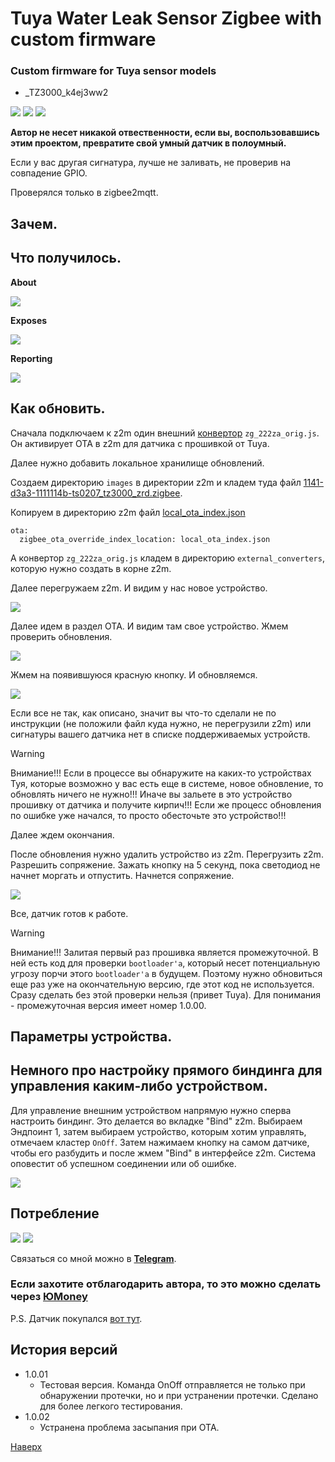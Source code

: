 # <a id="Top">Tuya Water Leak Sensor Zigbee with custom firmware</a>

### Custom firmware for Tuya sensor models

- _TZ3000_k4ej3ww2

<img src="https://raw.githubusercontent.com/slacky1965/ts0207_tz3000_zed/refs/heads/main/doc/images/ts0207_tz3000.jpg"/>

<img src="https://raw.githubusercontent.com/slacky1965/ts0207_tz3000_zed/refs/heads/main/doc/images/board.jpg"/>

<img src="https://raw.githubusercontent.com/slacky1965/ts0207_tz3000_zed/refs/heads/main/doc/images/board1.jpg"/>

**Автор не несет никакой отвественности, если вы, воспользовавшись этим проектом, превратите свой умный датчик в полоумный.**

Если у вас другая сигнатура, лучше не заливать, не проверив на совпадение GPIO.

Проверялся только в zigbee2mqtt.

## Зачем. 


## Что получилось. 

**About**

<img src="https://raw.githubusercontent.com/slacky1965/ts0207_tz3000_zed/refs/heads/main/doc/images/about.jpg"/>

**Exposes**

<img src="https://raw.githubusercontent.com/slacky1965/ts0207_tz3000_zed/refs/heads/main/doc/images/exposes.jpg"/>

**Reporting**

<img src="https://raw.githubusercontent.com/slacky1965/ts0207_tz3000_zed/refs/heads/main/doc/images/reporting.jpg"/>

## Как обновить.

Сначала подключаем к z2m один внешний [конвертор](https://github.com/slacky1965/ts0207_tz3000_zed/tree/main/zigbee2mqtt) `zg_222za_orig.js`. Он активирует OTA в z2m для датчика с прошивкой от Tuya.

Далее нужно добавить локальное хранилище обновлений. 

Создаем директорию `images` в директории z2m и кладем туда файл [1141-d3a3-1111114b-ts0207_tz3000_zrd.zigbee](https://github.com/slacky1965/ts0207_tz3000_zed/raw/refs/heads/main/bin/1141-d3a3-1111114b-ts0207_tz3000_zrd.zigbee).

Копируем в директорию z2m файл [local_ota_index.json](https://github.com/slacky1965/ts0207_tz3000_zed/blob/main/zigbee2mqtt/local_ota_index.json)

```
ota:
  zigbee_ota_override_index_location: local_ota_index.json
```

А конвертор `zg_222za_orig.js` кладем в директорию `external_converters`, которую нужно создать в корне z2m.

Далее перегружаем z2m. И видим у нас новое устройство.

<img src="https://raw.githubusercontent.com/slacky1965/ts0207_tz3000_zed/refs/heads/main/doc/images/tuya_ready.jpg"/>

Далее идем в раздел OTA. И видим там свое устройство. Жмем проверить обновления.

<img src="https://raw.githubusercontent.com/slacky1965/ts0207_tz3000_zed/refs/heads/main/doc/images/update.jpg"/>
	
Жмем на появившуюся красную кнопку. И обновляемся.

<img src="https://raw.githubusercontent.com/slacky1965/ts0207_tz3000_zed/refs/heads/main/doc/images/update2.jpg"/>
	
Если все не так, как описано, значит вы что-то сделали не по инструкции (не положили файл куда нужно, не перегрузили z2m) или сигнатуры вашего датчика нет в списке поддерживаемых устройств.

> [!WARNING]
> Внимание!!! Если в процессе вы обнаружите на каких-то устройствах Туя, которые возможно у вас есть еще в системе, новое обновление, то обновлять ничего не нужно!!! Иначе вы зальете в это устройство прошивку от датчика и получите кирпич!!! Если же процесс обновления по ошибке уже начался, то просто обесточьте это устройство!!!

Далее ждем окончания.

После обновления нужно удалить устройство из z2m. Перегрузить z2m. Разрешить сопряжение. Зажать кнопку на 5 секунд, пока светодиод не начнет моргать и отпустить. Начнется сопряжение.

<img src="https://raw.githubusercontent.com/slacky1965/ts0207_tz3000_zed/refs/heads/main/doc/images/joined.jpg"/>

Все, датчик готов к работе.

> [!WARNING]
> Внимание!!! Залитая первый раз прошивка является промежуточной. В ней есть код для проверки `bootloader'а`, который несет потенциальную угрозу порчи этого `bootloader'a` в будущем. Поэтому нужно обновиться еще раз уже на окончательную версию, где этот код не используется. Сразу сделать без этой проверки нельзя (привет Tuya). Для понимания - промежуточная версия имеет номер 1.0.00.

## Параметры устройства.


## Немного про настройку прямого биндинга для управления каким-либо устройством.

Для управление внешним устройством напрямую нужно сперва настроить биндинг. Это делается во вкладке "Bind" z2m. Выбираем Эндпоинт 1, затем выбираем устройство, которым хотим управлять, отмечаем кластер `OnOff`. Затем нажимаем кнопку на самом датчике, чтобы его разбудить и после жмем "Bind" в интерфейсе z2m. Система оповестит об успешном соединении или об ошибке.

<img src="https://raw.githubusercontent.com/slacky1965/ts0207_tz3000_zed/refs/heads/main/doc/images/binding.jpg"/>

## Потребление

<img src="https://raw.githubusercontent.com/slacky1965/ts0207_tz3000_zed/refs/heads/main/doc/images/read_period_10sec.jpg"/>

<img src="https://raw.githubusercontent.com/slacky1965/ts0207_tz3000_zed/refs/heads/main/doc/images/read_period_60sec.jpg"/>

Связаться со мной можно в **[Telegram](https://t.me/slacky1965)**.

### Если захотите отблагодарить автора, то это можно сделать через [ЮMoney](https://yoomoney.ru/to/4100118300223495)

P.S. Датчик покупался [вот тут](https://aliexpress.ru/item/1005007627377380.html?sku_id=12000041560940091).

## История версий
- 1.0.01
	- Тестовая версия. Команда OnOff отправляется не только при обнаружении протечки, но и при устранении протечки. Сделано для более легкого тестирования.
- 1.0.02
	- Устранена проблема засыпания при ОТА.

[Наверх](#Top)


